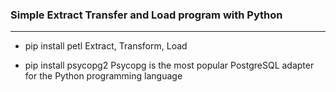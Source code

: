 ### Simple Extract Transfer and Load program with Python

---

* pip install petl
Extract, Transform, Load

* pip install psycopg2
Psycopg is the most popular PostgreSQL adapter for the Python programming language
